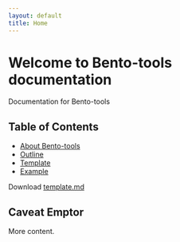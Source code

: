 ```yaml
---
layout: default
title: Home
---
```


# Welcome to Bento-tools documentation

Documentation for Bento-tools

## Table of Contents

* [About Bento-tools](https://cbiit.github.io/bento-docs/about-bento-tools)
* [Outline](https://cbiit.github.io/bento-docs/outline)
* [Template](https://cbiit.github.io/bento-docs/template)
* [Example](https://cbiit.github.io/bento-docs/example)


Download [template.md](https://github.com/CBIIT/bento-docs/blob/master/template.md)


## Caveat Emptor
More content.

